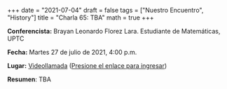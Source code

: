 +++
date      = "2021-07-04"
draft     = false
tags      = ["Nuestro Encuentro", "History"]
title     = "Charla 65: TBA"
math      = true
+++

**Conferencista:**  Brayan Leonardo Florez Lara. Estudiante de Matemáticas, UPTC

**Fecha:** Martes 27 de julio de 2021, 4:00 p.m.

**Lugar:** [Videollamada](https://meet.google.com/izy-pzig-pbf)  ([Presione el enlace para ingresar](https://meet.google.com/izy-pzig-pbf))

**Resumen**: TBA
